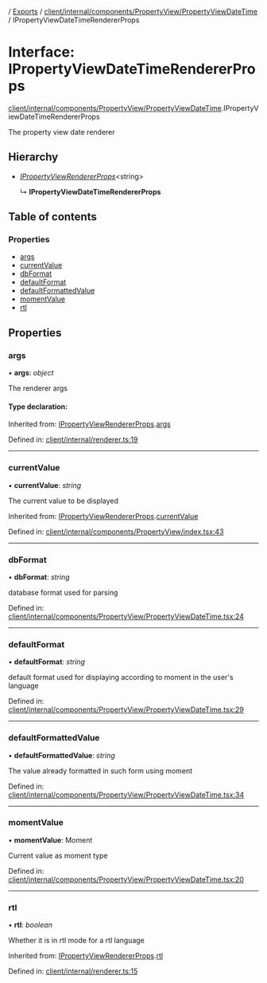 [](../README.md) / [Exports](../modules.md) / [client/internal/components/PropertyView/PropertyViewDateTime](../modules/client_internal_components_propertyview_propertyviewdatetime.md) / IPropertyViewDateTimeRendererProps

# Interface: IPropertyViewDateTimeRendererProps

[client/internal/components/PropertyView/PropertyViewDateTime](../modules/client_internal_components_propertyview_propertyviewdatetime.md).IPropertyViewDateTimeRendererProps

The property view date renderer

## Hierarchy

* [*IPropertyViewRendererProps*](client_internal_components_propertyview.ipropertyviewrendererprops.md)<string\>

  ↳ **IPropertyViewDateTimeRendererProps**

## Table of contents

### Properties

- [args](client_internal_components_propertyview_propertyviewdatetime.ipropertyviewdatetimerendererprops.md#args)
- [currentValue](client_internal_components_propertyview_propertyviewdatetime.ipropertyviewdatetimerendererprops.md#currentvalue)
- [dbFormat](client_internal_components_propertyview_propertyviewdatetime.ipropertyviewdatetimerendererprops.md#dbformat)
- [defaultFormat](client_internal_components_propertyview_propertyviewdatetime.ipropertyviewdatetimerendererprops.md#defaultformat)
- [defaultFormattedValue](client_internal_components_propertyview_propertyviewdatetime.ipropertyviewdatetimerendererprops.md#defaultformattedvalue)
- [momentValue](client_internal_components_propertyview_propertyviewdatetime.ipropertyviewdatetimerendererprops.md#momentvalue)
- [rtl](client_internal_components_propertyview_propertyviewdatetime.ipropertyviewdatetimerendererprops.md#rtl)

## Properties

### args

• **args**: *object*

The renderer args

#### Type declaration:

Inherited from: [IPropertyViewRendererProps](client_internal_components_propertyview.ipropertyviewrendererprops.md).[args](client_internal_components_propertyview.ipropertyviewrendererprops.md#args)

Defined in: [client/internal/renderer.ts:19](https://github.com/onzag/itemize/blob/55e63f2c/client/internal/renderer.ts#L19)

___

### currentValue

• **currentValue**: *string*

The current value to be displayed

Inherited from: [IPropertyViewRendererProps](client_internal_components_propertyview.ipropertyviewrendererprops.md).[currentValue](client_internal_components_propertyview.ipropertyviewrendererprops.md#currentvalue)

Defined in: [client/internal/components/PropertyView/index.tsx:43](https://github.com/onzag/itemize/blob/55e63f2c/client/internal/components/PropertyView/index.tsx#L43)

___

### dbFormat

• **dbFormat**: *string*

database format used for parsing

Defined in: [client/internal/components/PropertyView/PropertyViewDateTime.tsx:24](https://github.com/onzag/itemize/blob/55e63f2c/client/internal/components/PropertyView/PropertyViewDateTime.tsx#L24)

___

### defaultFormat

• **defaultFormat**: *string*

default format used for displaying according to moment
in the user's language

Defined in: [client/internal/components/PropertyView/PropertyViewDateTime.tsx:29](https://github.com/onzag/itemize/blob/55e63f2c/client/internal/components/PropertyView/PropertyViewDateTime.tsx#L29)

___

### defaultFormattedValue

• **defaultFormattedValue**: *string*

The value already formatted in such form
using moment

Defined in: [client/internal/components/PropertyView/PropertyViewDateTime.tsx:34](https://github.com/onzag/itemize/blob/55e63f2c/client/internal/components/PropertyView/PropertyViewDateTime.tsx#L34)

___

### momentValue

• **momentValue**: Moment

Current value as moment type

Defined in: [client/internal/components/PropertyView/PropertyViewDateTime.tsx:20](https://github.com/onzag/itemize/blob/55e63f2c/client/internal/components/PropertyView/PropertyViewDateTime.tsx#L20)

___

### rtl

• **rtl**: *boolean*

Whether it is in rtl mode for a rtl language

Inherited from: [IPropertyViewRendererProps](client_internal_components_propertyview.ipropertyviewrendererprops.md).[rtl](client_internal_components_propertyview.ipropertyviewrendererprops.md#rtl)

Defined in: [client/internal/renderer.ts:15](https://github.com/onzag/itemize/blob/55e63f2c/client/internal/renderer.ts#L15)

